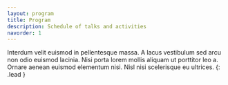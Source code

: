 ```yaml
---
layout: program
title: Program
description: Schedule of talks and activities
navorder: 1
---
```


Interdum velit euismod in pellentesque massa. A lacus vestibulum sed arcu non odio euismod lacinia. Nisi porta lorem mollis aliquam ut porttitor leo a. Ornare aenean euismod elementum nisi. Nisl nisi scelerisque eu ultrices.
{: .lead }
